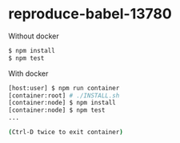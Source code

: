 # reproduce-babel-13780

Without docker
```sh
$ npm install
$ npm test
```

With docker
```sh
[host:user] $ npm run container
[container:root] # ./INSTALL.sh
[container:node] $ npm install
[container:node] $ npm test
...

(Ctrl-D twice to exit container)
```
